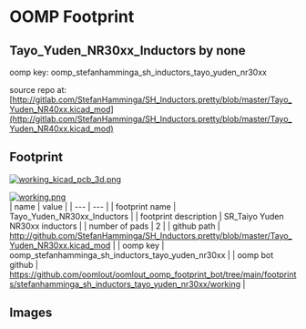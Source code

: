 # OOMP Footprint  
## Tayo_Yuden_NR30xx_Inductors  by none  
  
oomp key: oomp_stefanhamminga_sh_inductors_tayo_yuden_nr30xx  
  
source repo at: [http://gitlab.com/StefanHamminga/SH_Inductors.pretty/blob/master/Tayo_Yuden_NR40xx.kicad_mod](http://gitlab.com/StefanHamminga/SH_Inductors.pretty/blob/master/Tayo_Yuden_NR40xx.kicad_mod)  
## Footprint  
  
[![working_kicad_pcb_3d.png](working_kicad_pcb_3d_600.png)](working_kicad_pcb_3d.png)  
  
[![working.png](working_600.png)](working.png)  
| name | value | 
| --- | --- | 
| footprint name | Tayo_Yuden_NR30xx_Inductors | 
| footprint description | SR_Taiyo Yuden NR30xx inductors | 
| number of pads | 2 | 
| github path | http://github.com/StefanHamminga/SH_Inductors.pretty/blob/master/Tayo_Yuden_NR30xx.kicad_mod | 
| oomp key | oomp_stefanhamminga_sh_inductors_tayo_yuden_nr30xx | 
| oomp bot github | https://github.com/oomlout/oomlout_oomp_footprint_bot/tree/main/footprints/stefanhamminga_sh_inductors_tayo_yuden_nr30xx/working | 
## Images  
